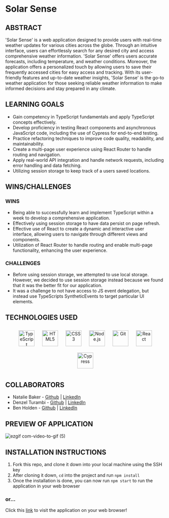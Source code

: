 # Solar Sense
## ABSTRACT
'Solar Sense' is a web application designed to provide users with real-time weather updates for various cities across the globe. Through an intuitive interface, users can effortlessly search for any desired city and access comprehensive weather information. 'Solar Sense' offers users accurate forecasts, including temperature, and weather conditions. Moreover, the application offers a personalized touch by allowing users to save their frequently accessed cities for easy access and tracking. With its user-friendly features and up-to-date weather insights, 'Solar Sense' is the go-to weather application for those seeking reliable weather information to make informed decisions and stay prepared in any climate.

## LEARNING GOALS
- Gain competency in TypeScript fundamentals and apply TypeScript concepts effectively.
- Develop proficiency in testing React components and asynchronous JavaScript code, including the use of Cypress for end-to-end testing.
- Practice refactoring techniques to improve code quality, readability, and maintainability.
- Create a multi-page user experience using React Router to handle routing and navigation.
- Apply real-world API integration and handle network requests, including error handling and data fetching.
- Utilizing session storage to keep track of a users saved locations.

## WINS/CHALLENGES 
### WINS
- Being able to successfully learn and implement TypeScript within a week to develop a comprehensive application.
- Effectively using session storage to have data persist on page refresh.
- Effective use of React to create a dynamic and interactive user interface, allowing users to navigate through different views and components.
- Utilization of React Router to handle routing and enable multi-page functionality, enhancing the user experience.

### CHALLENGES
- Before using session storage, we attempted to use local storage. However, we decided to use session storage instead because we found that it was the better fit for our application.
- It was a challenge to not have access to JS event delegation, but instead use TypeScripts SyntheticEvents to target particular UI elements.

## TECHNOLOGIES USED 
<div align="center">  
<a href="https://www.javascript.com/" target="_blank"><img style="margin: 10px" src="https://profilinator.rishav.dev/skills-assets/typescript-original.svg" alt="TypeScript" height="50" /></a>  
<a href="https://en.wikipedia.org/wiki/HTML5" target="_blank"><img style="margin: 10px" src="https://profilinator.rishav.dev/skills-assets/html5-original-wordmark.svg" alt="HTML5" height="50" /></a>  
<a href="https://www.w3schools.com/css/" target="_blank"><img style="margin: 10px" src="https://profilinator.rishav.dev/skills-assets/css3-original-wordmark.svg" alt="CSS3" height="50" /></a>   
<a href="https://nodejs.org/" target="_blank"><img style="margin: 10px" src="https://profilinator.rishav.dev/skills-assets/nodejs-original-wordmark.svg" alt="Node.js" height="50" /></a>  
<a href="https://github.com/" target="_blank"><img style="margin: 10px" src="https://profilinator.rishav.dev/skills-assets/git-scm-icon.svg" alt="Git" height="50" /></a>  
<a href="https://react.dev/" target="_blank"><img style="margin: 10px" src="https://profilinator.rishav.dev/skills-assets/react-original-wordmark.svg" alt="React" height="50" /></a>  
<a href="https://docs.cypress.io/guides/overview/why-cypress" target="_blank"><img style="margin: 10px" src="https://encrypted-tbn0.gstatic.com/images?q=tbn:ANd9GcQoXfntUBC8eXPGA7V8dQp74I5Xofeze3tnRua5hKQkd0ofyH0cy5mJm3_Y-zPhHO2ty9k&usqp=CAU" alt="Cypress" height="50" /></a>  
</div>

</td><td valign="top" width="33%">

## COLLABORATORS
- Natalie Baker - [Github](https://github.com/Nathelene) | [LinkedIn](https://www.linkedin.com/in/natalie-baker-678323272/)
- Denzel Turambi - [Github](https://github.com/Denzel-Turambi) | [LinkedIn](https://www.linkedin.com/in/denzel-turambi-71a298267/)
- Ben Holden - [Github](https://github.com/BenHolden010) | [LinkedIn](https://www.linkedin.com/in/ben-holden-5115b8183/)

## PREVIEW OF APPLICATION
![ezgif com-video-to-gif (5)](https://user-images.githubusercontent.com/122255250/256929444-5c01fc1b-e5e5-4ae3-9cab-6ba1269ea38a.gif)

## INSTALLATION INSTRUCTIONS
1. Fork this repo, and clone it down into your local machine using the SSH key
2. After cloning it down, `cd` into the project and run `npm install`
3. Once the installation is done, you can now run `npm start` to run the application in your web browser
### or...
Click this [link](https://solarsense-turing.vercel.app/) to visit the application on your web browser!